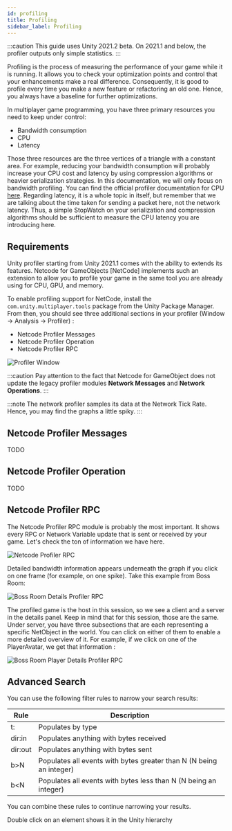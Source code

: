 ```yaml
---
id: profiling
title: Profiling
sidebar_label: Profiling
---
```

:::caution
This guide uses Unity 2021.2 beta. On 2021.1 and below, the profiler outputs only simple statistics.
:::

Profiling is the process of measuring the performance of your game while it is running. It allows you to check your optimization points and control that your enhancements make a real difference. Consequently, it is good to profile every time you make a new feature or refactoring an old one. Hence, you always have a baseline for further optimizations.

In multiplayer game programming, you have three primary resources you need to keep under control: 
- Bandwidth consumption
- CPU
- Latency

Those three resources are the three vertices of a triangle with a constant area. For example, reducing your bandwidth consumption will probably increase your CPU cost and latency by using compression algorithms or heavier serialization strategies. In this documentation, we will only focus on bandwidth profiling. You can find the official profiler documentation for CPU [here](https://docs.unity3d.com/Manual/ProfilerCPU.html). Regarding latency, it is a whole topic in itself, but remember that we are talking about the time taken for sending a packet here, not the network latency. Thus, a simple StopWatch on your serialization and compression algorithms should be sufficient to measure the CPU latency you are introducing here.

## Requirements

Unity profiler starting from Unity 2021.1 comes with the ability to extends its features. Netcode for GameObjects [NetCode] implements such an extension to allow you to profile your game in the same tool you are already using for CPU, GPU, and memory.

To enable profiling support for NetCode, install the `com.unity.multiplayer.tools` package from the Unity Package Manager. From then, you should see three additional sections in your profiler (Window -> Analysis -> Profiler) : 
- Netcode Profiler Messages
- Netcode Profiler Operation
- Netcode Profiler RPC

![Profiler Window](/img/profiler-window.png)

:::caution
Pay attention to the fact that Netcode for GameObject does not update the legacy profiler modules **Network Messages** and **Network Operations**.
:::

:::note
The network profiler samples its data at the Network Tick Rate. Hence, you may find the graphs a little spiky.
:::

## Netcode Profiler Messages

TODO

## Netcode Profiler Operation

TODO

## Netcode Profiler RPC

The Netcode Profiler RPC module is probably the most important. It shows every RPC or Network Variable update that is sent or received by your game. Let's check the ton of information we have here.

![Netcode Profiler RPC](/img/profiler-rpc.png)

Detailed bandwidth information appears underneath the graph if you click on one frame (for example, on one spike). Take this example from Boss Room: 

![Boss Room Details Profiler RPC](/img/boss-room-details-profiler-rpc.png)

The profiled game is the host in this session, so we see a client and a server in the details panel. Keep in mind that for this session, those are the same.
Under server, you have three subsections that are each representing a specific NetObject in the world. You can click on either of them to enable a more detailed overview of it. For example, if we click on one of the PlayerAvatar, we get that information : 

![Boss Room Player Details Profiler RPC](/img/boss-room-player-details-profiler-rpc.png)

## Advanced Search

You can use the following filter rules to narrow your search results:

| Rule | Description |
| -- | -- |
| t: | Populates by type |
| dir:in | Populates anything with bytes received |
| dir:out | Populates anything with bytes sent |
| b>N | Populates all events with bytes greater than N (N being an integer) |
| b<N | Populates all events with bytes less than N (N being an integer) |

You can combine these rules to continue narrowing your results. 

Double click on an element shows it in the Unity hierarchy